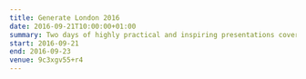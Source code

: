 ```yaml
---
title: Generate London 2016
date: 2016-09-21T10:00:00+01:00
summary: Two days of highly practical and inspiring presentations covering design and UX systems, layouts with flexbox, user testing, web animations, progressive web apps, pricing your work and much more.
start: 2016-09-21
end: 2016-09-23
venue: 9c3xgv55+r4
---
```

